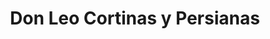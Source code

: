 ---
title: "Don Leo Cortinas y Persianas"
url: /heredia/don-leo-cortinas-y-persianas/
shop: Raumausstattung
---
